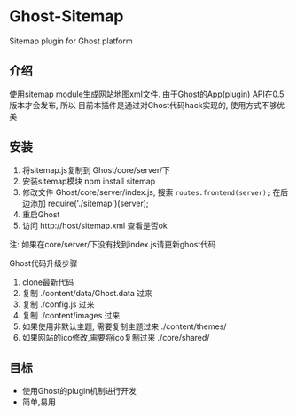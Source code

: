 Ghost-Sitemap
=============
Sitemap plugin for Ghost platform

## 介绍
使用sitemap module生成网站地图xml文件. 由于Ghost的App(plugin) API在0.5版本才会发布, 所以
目前本插件是通过对Ghost代码hack实现的, 使用方式不够优美

## 安装

1. 将sitemap.js复制到 Ghost/core/server/下
2. 安装sitemap模块  npm install sitemap
3. 修改文件 Ghost/core/server/index.js, 搜索 `routes.frontend(server);` 在后边添加 require('./sitemap')(server);
4. 重启Ghost
5. 访问 http://host/sitemap.xml 查看是否ok


注: 如果在core/server/下没有找到index.js请更新ghost代码

Ghost代码升级步骤

1. clone最新代码
2. 复制 ./content/data/Ghost.data 过来
3. 复制 ./config.js 过来
4. 复制 ./content/images 过来
5. 如果使用非默认主题, 需要复制主题过来
       ./content/themes/
6. 如果网站的ico修改,需要将ico复制过来
        ./core/shared/



## 目标

* 使用Ghost的plugin机制进行开发
* 简单,易用
